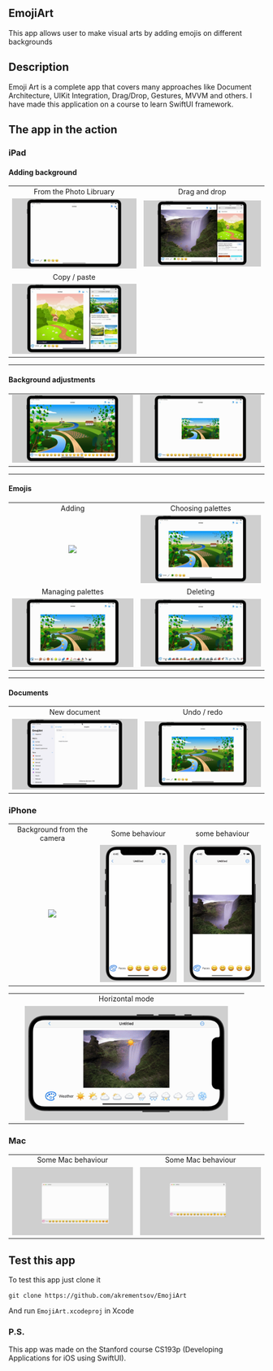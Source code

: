 ## EmojiArt
This app allows user to make visual arts by adding emojis on different backgrounds

## Description
Emoji Art is a complete app that covers many approaches like Document Architecture, UIKit Integration, Drag/Drop, Gestures, MVVM and others. I have made this application on a course to learn SwiftUI framework.

## The app in the action
### iPad
#### Adding background
<table>
  <tr align="center">
    <td>From the Photo Libruary</td>
    <td>Drag and drop</td>
  </tr>
  <tr align= "center">
    <td width="500"><img src="Gifs/ipad02.gif"></td>
    <td width="500"><img src="Gifs/ipad03.gif"></td>
  </tr>
    <tr align="center">
    <td>Copy / paste</td>
  </tr>
  <tr align= "center">
    <td width="500"><img src="Gifs/ipad04.gif"></td>
  </tr>
 </table>
 
 ---
 #### Background adjustments
<table>
  <tr align= "center">
    <td width="500"><img src="Gifs/ipad05.gif"></td>
    <td width="500"><img src="Gifs/ipad06.gif"></td>
  </tr>
 </table>
 
 ---
 #### Emojis
 <table>
  <tr align="center">
    <td>Adding</td>
    <td>Choosing palettes</td>
  </tr>
  <tr align= "center">
    <td width="500"><img src="Gifs/ipad07.gif"></td>
    <td width="500"><img src="Gifs/ipad09.gif"></td>
  </tr>
    <tr align="center">
    <td>Managing palettes</td>
    <td>Deleting</td>
  </tr>
  <tr align= "center">
    <td width="500"><img src="Gifs/ipad10.gif"></td>
    <td width="500"><img src="Gifs/ipad12.gif"></td>
  </tr>
 </table>
 
---
#### Documents
 <table>
  <tr align="center">
    <td>New document</td>
    <td>Undo / redo</td>
  </tr>
  <tr align= "center">
    <td width="500"><img src="Gifs/ipad01.gif"></td>
    <td width="500"><img src="Gifs/ipad14.gif"></td>
  </tr>
 </table>
 
### iPhone

<table>
  <tr align="center">
    <td width="250">Background from the camera</td>
    <td width="250">Some behaviour</td>
    <td width="250">some behaviour</td>
  </tr>
  <tr align= "center">
    <td width="250"><img src="Gifs/iphone01.gif" width="200"></td>
    <td width="250"><img src="Gifs/iphone04.gif" width="200"></td>
    <td width="250"><img src="Gifs/iphone05.gif" width="200"></td>
  </tr>
 </table>
 
  <table>
  <tr align="center">
    <td>Horizontal mode</td>
  </tr>
  <tr align= "center">
    <td width="450"><img src="Gifs/iphone02.gif" width="400"></td>
  </tr>
 </table>

### Mac
 <table>
  <tr align="center">
    <td>Some Mac behaviour</td>
    <td>Some Mac behaviour</td>
  </tr>
  <tr align= "center">
    <td width="500"><img src="Gifs/mac01.gif"></td>
    <td width="500"><img src="Gifs/mac02.gif"></td>
  </tr>
 </table>

## Test this app
To test this app just clone it
```
git clone https://github.com/akrementsov/EmojiArt
```
And run `EmojiArt.xcodeproj` in Xcode

### P.S.
This app was made on the Stanford course CS193p (Developing Applications for iOS using SwiftUI).
